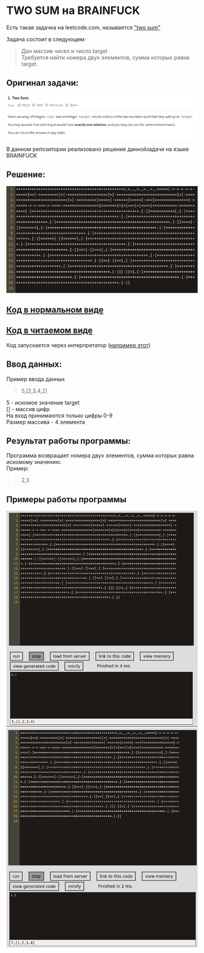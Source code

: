 # TWO SUM на BRAINFUCK

Есть такая задачка на leetcode.com, называется ["two sum"](https://leetcode.com/problems/two-sum/)

Задача состоит в следующем:  

> Дан массив чисел и число target  
> Требуется найти номера двух элементов, сумма которых равна target.


## Оригинал задачи:
![Задача](https://github.com/TakitaNirasa/brainfuck_sum2/blob/main/scr/leet.png)


В данном репозитории реализовано решение даннойзадачи на языке BRAINFUCK

## Решение:
![Задача](https://github.com/TakitaNirasa/brainfuck_sum2/blob/main/scr/code.png)

## [Код в нормальном виде](https://github.com/TakitaNirasa/brainfuck_sum2/blob/main/sum2_unreadable.bf)
## [Код в читаемом виде](https://github.com/TakitaNirasa/brainfuck_sum2/blob/main/sum2_readable.bf)

Код запускается через интерпретатор ([например этот](https://copy.sh/brainfuck/))  

## Ввод данных:

Пример ввода данных  
> 5,[2,3,4,2]

5 - искомое значение target  
[] - массив цифр  
На вход принимаются только цифры 0-9  
Размер массива - 4 элемента

## Результат работы программы:
Программа возвращает номера двух элементов, сумма которых равна искомому значению.  
Пример:
>2,3

## Примеры работы программы

![пример1](https://github.com/TakitaNirasa/brainfuck_sum2/blob/main/scr/test1.png)
![пример2](https://github.com/TakitaNirasa/brainfuck_sum2/blob/main/scr/test2.png)
